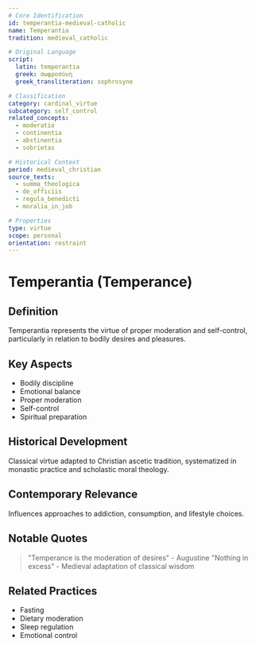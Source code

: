 ```yaml
---
# Core Identification
id: temperantia-medieval-catholic
name: Temperantia
tradition: medieval_catholic

# Original Language
script:
  latin: temperantia
  greek: σωφροσύνη
  greek_transliteration: sophrosyne

# Classification
category: cardinal_virtue
subcategory: self_control
related_concepts:
  - moderatio
  - continentia
  - abstinentia
  - sobrietas

# Historical Context
period: medieval_christian
source_texts:
  - summa_theologica
  - de_officiis
  - regula_benedicti
  - moralia_in_job

# Properties
type: virtue
scope: personal
orientation: restraint
---
```


# Temperantia (Temperance)

## Definition
Temperantia represents the virtue of proper moderation and self-control, particularly in relation to bodily desires and pleasures.

## Key Aspects
- Bodily discipline
- Emotional balance
- Proper moderation
- Self-control
- Spiritual preparation

## Historical Development
Classical virtue adapted to Christian ascetic tradition, systematized in monastic practice and scholastic moral theology.

## Contemporary Relevance
Influences approaches to addiction, consumption, and lifestyle choices.

## Notable Quotes
> "Temperance is the moderation of desires" - Augustine
> "Nothing in excess" - Medieval adaptation of classical wisdom

## Related Practices
- Fasting
- Dietary moderation
- Sleep regulation
- Emotional control